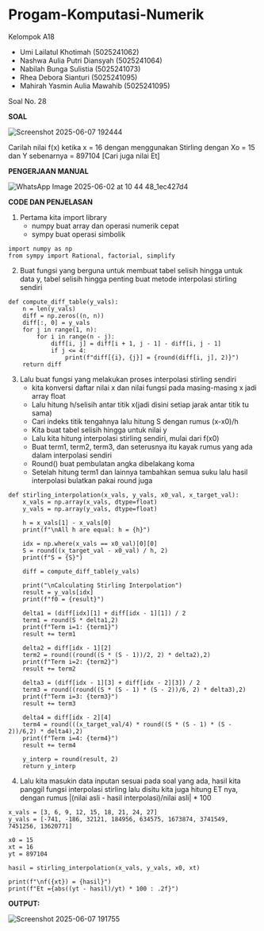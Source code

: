 # Progam-Komputasi-Numerik

Kelompok A18
- Umi Lailatul Khotimah (5025241062)
- Nashwa Aulia Putri Diansyah (5025241064)
- Nabilah Bunga Sulistia (5025241073)
- Rhea Debora Sianturi (5025241095)
- Mahirah Yasmin Aulia Mawahib (5025241095)

Soal No. 28

**SOAL**

![Screenshot 2025-06-07 192444](https://github.com/user-attachments/assets/4c2f7366-16aa-4e97-a37e-55b108ff2048)

Carilah nilai f(x) ketika x = 16 dengan menggunakan Stirling dengan Xo = 15
dan Y sebenarnya = 897104 [Cari juga nilai Et]


**PENGERJAAN MANUAL**

![WhatsApp Image 2025-06-02 at 10 44 48_1ec427d4](https://github.com/user-attachments/assets/44e96797-3ee9-4dff-b922-c31b93d6be3b)


**CODE DAN PENJELASAN**
1. Pertama kita import library
   - numpy buat array dan operasi numerik cepat
   - sympy buat operasi simbolik
```
import numpy as np
from sympy import Rational, factorial, simplify
```
2. Buat fungsi yang berguna untuk membuat tabel selisih hingga untuk data y, tabel selisih hingga penting buat metode interpolasi stirling sendiri
```
def compute_diff_table(y_vals):
    n = len(y_vals)
    diff = np.zeros((n, n))
    diff[:, 0] = y_vals
    for j in range(1, n):
        for i in range(n - j):
            diff[i, j] = diff[i + 1, j - 1] - diff[i, j - 1]
            if j <= 4:
                print(f"diff[{i}, {j}] = {round(diff[i, j], 2)}")
    return diff
```
3. Lalu buat fungsi yang melakukan proses interpolasi stirling sendiri
   - kita konversi daftar nilai x dan nilai fungsi pada masing-masing x jadi array float
   - Lalu hitung h/selisih antar titik x(jadi disini setiap jarak antar titik tu sama)
   - Cari indeks titik tengahnya lalu hitung S dengan rumus (x-x0)/h
   - Kita buat tabel selisih hingga untuk nilai y
   - Lalu kita hitung interpolasi stirling sendiri, mulai dari f(x0)
   - Buat term1, term2, term3, dan seterusnya itu kayak rumus yang ada dalam interpolasi sendiri
   - Round() buat pembulatan angka dibelakang koma
   - Setelah hitung term1 dan lainnya tambahkan semua suku lalu hasil interpolasi bulatkan pakai round juga
```
def stirling_interpolation(x_vals, y_vals, x0_val, x_target_val):
    x_vals = np.array(x_vals, dtype=float)
    y_vals = np.array(y_vals, dtype=float)

    h = x_vals[1] - x_vals[0]
    print(f"\nAll h are equal: h = {h}")

    idx = np.where(x_vals == x0_val)[0][0]
    S = round((x_target_val - x0_val) / h, 2)
    print(f"S = {S}")

    diff = compute_diff_table(y_vals)

    print("\nCalculating Stirling Interpolation")
    result = y_vals[idx]
    print(f"f0 = {result}")

    delta1 = (diff[idx][1] + diff[idx - 1][1]) / 2
    term1 = round(S * delta1,2)
    print(f"Term i=1: {term1}")
    result += term1

    delta2 = diff[idx - 1][2]
    term2 = round((round((S * (S - 1))/2, 2) * delta2),2)
    print(f"Term i=2: {term2}")
    result += term2
    
    delta3 = (diff[idx - 1][3] + diff[idx - 2][3]) / 2
    term3 = round((round((S * (S - 1) * (S - 2))/6, 2) * delta3),2)
    print(f"Term i=3: {term3}")
    result += term3

    delta4 = diff[idx - 2][4]
    term4 = round(((x_target_val/4) * round((S * (S - 1) * (S - 2))/6,2) * delta4),2)
    print(f"Term i=4: {term4}")
    result += term4

    y_interp = round(result, 2)
    return y_interp
```
4. Lalu kita masukin data inputan sesuai pada soal yang ada, hasil kita panggil fungsi interpolasi stirling lalu disitu kita juga hitung ET nya, dengan rumus |(nilai asli - hasil interpolasi)/nilai asli| * 100
```
x_vals = [3, 6, 9, 12, 15, 18, 21, 24, 27]
y_vals = [-741, -186, 32121, 184956, 634575, 1673874, 3741549, 7451256, 13620771]

x0 = 15
xt = 16
yt = 897104

hasil = stirling_interpolation(x_vals, y_vals, x0, xt)

print(f"\nf({xt}) = {hasil}")
print(f"Et ={abs((yt - hasil)/yt) * 100 : .2f}")
```


**OUTPUT:**

![Screenshot 2025-06-07 191755](https://github.com/user-attachments/assets/8d0bd5fd-65be-4f5b-ad6e-dc8a7d10f30a)
